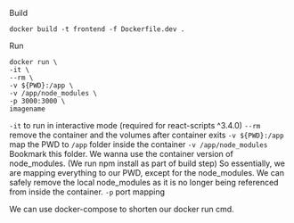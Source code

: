 Build

```
docker build -t frontend -f Dockerfile.dev .
```

Run

```
docker run \
-it \
--rm \
-v ${PWD}:/app \
-v /app/node_modules \
-p 3000:3000 \
imagename
```

`-it` to run in interactive mode (required for react-scripts ^3.4.0)
`--rm` remove the container and the volumes after container exits
`-v ${PWD}:/app` map the PWD to `/app` folder inside the container
`-v /app/node_modules` Bookmark this folder.
We wanna use the container version of node_modules. (We run npm install as part of build step)
So essentially, we are mapping everything to our PWD, except for the node_modules. We can safely remove
the local node_modules as it is no longer being referenced from inside the container.
`-p` port mapping

We can use docker-compose to shorten our docker run cmd.
